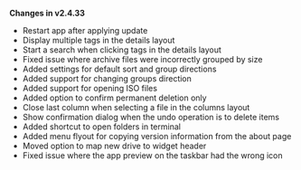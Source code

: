**Changes in v2.4.33**

- Restart app after applying update
- Display multiple tags in the details layout
- Start a search when clicking tags in the details layout
- Fixed issue where archive files were incorrectly grouped by size
- Added settings for default sort and group directions
- Added support for changing groups direction
- Added support for opening ISO files
- Added option to confirm permanent deletion only
- Close last column when selecting a file in the columns layout
- Show confirmation dialog when the undo operation is to delete items
- Added shortcut to open folders in terminal
- Added menu flyout for copying version information from the about page
- Moved option to map new drive to widget header
- Fixed issue where the app preview on the taskbar had the wrong icon
